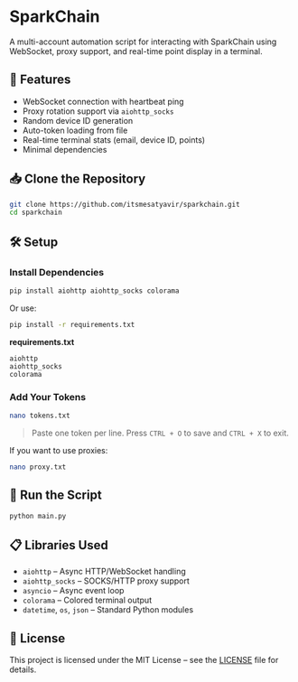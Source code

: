 # SparkChain

A multi-account automation script for interacting with SparkChain using WebSocket, proxy support, and real-time point display in a terminal.

## 🚀 Features

- WebSocket connection with heartbeat ping
- Proxy rotation support via `aiohttp_socks`
- Random device ID generation
- Auto-token loading from file
- Real-time terminal stats (email, device ID, points)
- Minimal dependencies

## 📥 Clone the Repository

```bash
git clone https://github.com/itsmesatyavir/sparkchain.git
cd sparkchain
```

## 🛠️ Setup

### Install Dependencies

```bash
pip install aiohttp aiohttp_socks colorama
```

Or use:

```bash
pip install -r requirements.txt
```

**requirements.txt**
```
aiohttp
aiohttp_socks
colorama
```

### Add Your Tokens

```bash
nano tokens.txt
```

> Paste one token per line. Press `CTRL + O` to save and `CTRL + X` to exit.

If you want to use proxies:

```bash
nano proxy.txt
```

## 🚀 Run the Script

```bash
python main.py
```

## 📋 Libraries Used

- `aiohttp` – Async HTTP/WebSocket handling
- `aiohttp_socks` – SOCKS/HTTP proxy support
- `asyncio` – Async event loop
- `colorama` – Colored terminal output
- `datetime`, `os`, `json` – Standard Python modules

## 📄 License

This project is licensed under the MIT License – see the [LICENSE](LICENSE) file for details.
